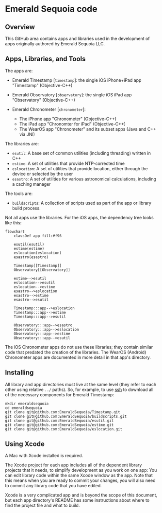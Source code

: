# Emerald Sequoia code

## Overview

This GitHub area contains apps and libraries used in the development of apps originally authored by Emerald Sequoia LLC.

## Apps, Libraries, and Tools

The apps are:

*   Emerald Timestamp [`timestamp`]: the single iOS iPhone+iPad app "Timestamp" (Objective-C++)
*   Emerald Observatory [`observatory`]: the single iOS iPad app "Observatory" (Objective-C++)
*   Emerald Chronometer [`chronometer`]:

    *   The iPhone app "Chronometer" (Objective-C++)
    *   The iPad app "Chronomter for iPad" (Objective-C++)
    *   The WearOS app "Chronometer" and its subset apps (Java and C++ via JNI)

The libraries are:

*   `esutil`: A base set of common utilities (including threading) written in C++
*   `estime`: A set of utilities that provide NTP-corrected time
*   `eslocation`: A set of utilities that provide location, either through the device or selected by the user
*   `esastro`: A set of utilities for various astronomical calculations, including a caching manager

The tools are:
*   `buildscripts`: A collection of scripts used as part of the app or library build process.

Not all apps use the libraries. For the iOS apps, the dependency tree looks like this:

```mermaid
flowchart
    classDef app fill:#f96

    esutil(esutil)
    estime(estime)
    eslocation(eslocation)
    esastro(esastro)

    Timestamp[[Timestamp]]
    Observatory[[Observatory]]

    estime-->esutil
    eslocation-->esutil
    eslocation-->estime
    esastro-->eslocation
    esastro-->estime
    esastro-->esutil

    Timestamp:::app-->eslocation
    Timestamp:::app-->estime
    Timestamp:::app-->esutil

    Observatory:::app-->esastro
    Observatory:::app-->eslocation
    Observatory:::app-->estime
    Observatory:::app-->esutil
```

The iOS Chronometer apps do not use these libraries; they contain similar code that predated the creation of the libraries. The WearOS (Android) Chronometer apps are documented in more detail in that app's directory.

## Installing

All library and app directories must live at the same level (they refer to each other using relative `../` paths). So, for example, to use [ssh](https://docs.github.com/en/authentication/connecting-to-github-with-ssh) to download all of the necessary components for Emerald Timestamp:

```shell
mkdir emeraldsequoia
cd emeraldsequoia
git clone git@github.com:EmeraldSequoia/Timestamp.git
git clone git@github.com:EmeraldSequoia/buildscripts.git
git clone git@github.com:EmeraldSequoia/esutil.git
git clone git@github.com:EmeraldSequoia/estime.git
git clone git@github.com:EmeraldSequoia/eslocation.git
```

## Using Xcode

A Mac with Xcode installed is required.

The Xcode project for each app includes all of the dependent library
projects that it needs, to simplify development as you work on one
app: You can edit library code within the same Xcode window as the
app. Note that this means when you are ready to commit your changes,
you will also need to commit any library code that you have edited.

Xcode is a very complicated app and is beyond the scope of this
document, but each app directory's README has some instructions about
where to find the project file and what to build.

